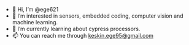 - 👋 Hi, I’m @ege621
- 👀 I’m interested in sensors, embedded coding, computer vision and machine learning.
- 🌱 I’m currently learning about cypress processors.
- 📫 You can reach me through keskin.ege95@gmail.com
